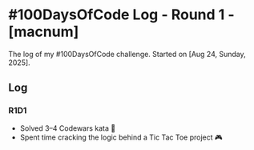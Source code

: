 # #100DaysOfCode Log - Round 1 - [macnum]

The log of my #100DaysOfCode challenge. Started on [Aug 24, Sunday, 2025].

## Log

### R1D1 
  - Solved 3–4 Codewars kata 🧩
  - Spent time cracking the logic behind a Tic Tac Toe project 🎮

